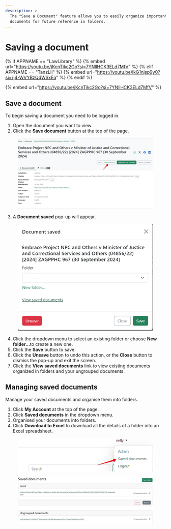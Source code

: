 ```yaml
---
description: >-
  The "Save a Document" feature allows you to easily organize important legal
  documents for future reference in folders.
---
```


# Saving a document

(% if APPNAME == "LawLibrary" %)
{% embed url="https://youtu.be/jKcnTikc2Go?si=7YNllHCK3ELd7MfV" %}
(% elif APPNAME == "TanzLII" %)
{% embed url="https://youtu.be/lkG1njsp9y0?si=rj4-WVYBzQdWSxEa" %}
(% endif %)

{% embed url="https://youtu.be/jKcnTikc2Go?si=7YNllHCK3ELd7MfV" %}

## Save a document

To begin saving a document you need to be logged in.

1. Open the document you want to view.
2. Click the **Save document** button at the top of the page.

<div align="left"><figure><img src="../.gitbook/assets/Save doc 1.png" alt=""><figcaption></figcaption></figure></div>

3. A **Document saved** pop-up will appear.

<div align="left"><figure><img src="../.gitbook/assets/save doc 2.png" alt="" width="468"><figcaption></figcaption></figure></div>

4. Click the dropdown menu to select an existing folder or choose **New folder...**&#x74;o create a new one.
5. Click the **Save** button to save.
6. Click the **Unsave** button to undo this action, or the **Close** button to dismiss the pop-up and exit the screen.
7. Click the **View saved documents** link to view existing documents organized in folders and your ungrouped documents.

## Managing saved documents

Manage your saved documents and organise them into folders.

1. Click **My Account** at the top of the page.
2. Click **Saved documents** in the dropdown menu.
3. Organised your documents into folders.
4. Click **Download to Excel** to download all the details of a folder into an Excel spreadsheet.

<div align="left"><figure><img src="../.gitbook/assets/save doc 4.png" alt="" width="522"><figcaption></figcaption></figure></div>

<div align="left"><figure><img src="../.gitbook/assets/save doc 3.png" alt=""><figcaption></figcaption></figure></div>
